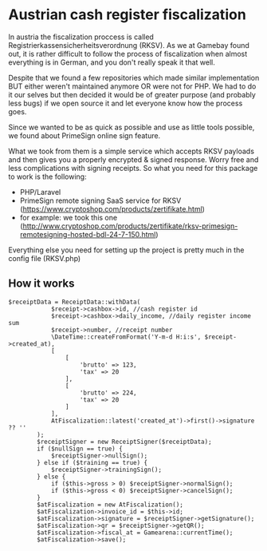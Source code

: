 # Austrian cash register fiscalization
In austria the fiscalization proccess is called Registrierkassensicherheitsverordnung (RKSV).
As we at Gamebay found out, it is rather difficult to follow the process of fiscalization when almost everything is in German, and you don't really speak it that well.

Despite that we found a few repositories which made similar implementation BUT either weren't maintained anymore OR were not for PHP.
We had to do it our selves but then decided it would be of greater purpose (and probably less bugs) if we open source it and let everyone know how the process goes.

Since we wanted to be as quick as possible and use as little tools possible, we found about PrimeSign online sign feature.

What we took from them is a simple service which accepts RKSV payloads and then gives you a properly encrypted & signed response.
Worry free and less complications with signing receipts.
So what you need for this package to work is the following:
- PHP/Laravel
- PrimeSign remote signing SaaS service for RKSV (https://www.cryptoshop.com/products/zertifikate.html)
- for example: we took this one (http://www.cryptoshop.com/products/zertifikate/rksv-primesign-remotesigning-hosted-bdl-24-7-150.html)

Everything else you need for setting up the project is pretty much in the config file (RKSV.php)

## How it works

    $receiptData = ReceiptData::withData(
                $receipt->cashbox->id, //cash register id
                $receipt->cashbox->daily_income, //daily register income sum
                $receipt->number, //receipt number
                \DateTime::createFromFormat('Y-m-d H:i:s', $receipt->created_at),
                [
                    [
                        'brutto' => 123,
                        'tax' => 20        
                    ],
                    [
                        'brutto' => 224,
                        'tax' => 20 
                    ]
                ],
                AtFiscalization::latest('created_at')->first()->signature ?? ''
            );
            $receiptSigner = new ReceiptSigner($receiptData);
            if ($nullSign == true) {
                $receiptSigner->nullSign();
            } else if ($training == true) {
                $receiptSigner->trainingSign();
            } else {
                if ($this->gross > 0) $receiptSigner->normalSign();
                if ($this->gross < 0) $receiptSigner->cancelSign();
            }
            $atFiscalization = new AtFiscalization();
            $atFiscalization->invoice_id = $this->id;
            $atFiscalization->signature = $receiptSigner->getSignature();
            $atFiscalization->qr = $receiptSigner->getQR();
            $atFiscalization->fiscal_at = Gamearena::currentTime();
            $atFiscalization->save();     
   